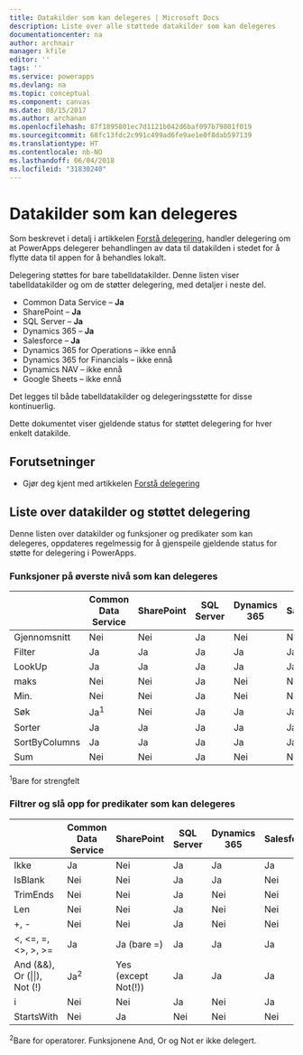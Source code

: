 ```yaml
---
title: Datakilder som kan delegeres | Microsoft Docs
description: Liste over alle støttede datakilder som kan delegeres
documentationcenter: na
author: archnair
manager: kfile
editor: ''
tags: ''
ms.service: powerapps
ms.devlang: na
ms.topic: conceptual
ms.component: canvas
ms.date: 08/15/2017
ms.author: archanan
ms.openlocfilehash: 87f1895801ec7d1121b042d6baf097b79801f019
ms.sourcegitcommit: 68fc13fdc2c991c499ad6fe9ae1e0f8dab597139
ms.translationtype: HT
ms.contentlocale: nb-NO
ms.lasthandoff: 06/04/2018
ms.locfileid: "31830240"
---
```

# <a name="delegable-data-sources"></a>Datakilder som kan delegeres
Som beskrevet i detalj i artikkelen [Forstå delegering](delegation-overview.md), handler delegering om at PowerApps delegerer behandlingen av data til datakilden i stedet for å flytte data til appen for å behandles lokalt.

Delegering støttes for bare tabelldatakilder. Denne listen viser tabelldatakilder og om de støtter delegering, med detaljer i neste del.

* Common Data Service – **Ja**
* SharePoint – **Ja**
* SQL Server – **Ja**
* Dynamics 365 – **Ja**
* Salesforce – **Ja**
* Dynamics 365 for Operations – ikke ennå
* Dynamics 365 for Financials – ikke ennå
* Dynamics NAV – ikke ennå
* Google Sheets – ikke ennå

Det legges til både tabelldatakilder og delegeringsstøtte for disse kontinuerlig.

Dette dokumentet viser gjeldende status for støttet delegering for hver enkelt datakilde.

## <a name="prerequisites"></a>Forutsetninger

* Gjør deg kjent med artikkelen [Forstå delegering](delegation-overview.md)

## <a name="list-of-data-sources-and-supported-delegation"></a>Liste over datakilder og støttet delegering
Denne listen over datakilder og funksjoner og predikater som kan delegeres, oppdateres regelmessig for å gjenspeile gjeldende status for støtte for delegering i PowerApps.

### <a name="top-level-delegable-functions"></a>Funksjoner på øverste nivå som kan delegeres
| &nbsp; | Common Data Service | SharePoint | SQL Server | Dynamics 365 | Salesforce |
| --- | --- | --- | --- | --- | --- |
| Gjennomsnitt |Nei |Nei |Ja |Nei |Nei |
| Filter |Ja |Ja |Ja |Ja |Ja |
| LookUp |Ja |Ja |Ja |Ja |Ja |
| maks |Nei |Nei |Ja |Nei |Nei |
| Min. |Nei |Nei |Ja |Nei |Nei |
| Søk |Ja<sup>1</sup> |Nei |Ja |Ja |Ja |
| Sorter |Ja |Ja |Ja |Ja |Ja |
| SortByColumns |Ja |Ja |Ja |Ja |Ja |
| Sum |Nei |Nei |Ja |Nei |Nei |

<sup>1</sup>Bare for strengfelt

### <a name="filter-and-lookup-delegable-predicates"></a>Filtrer og slå opp for predikater som kan delegeres
| &nbsp; | Common Data Service | SharePoint | SQL Server | Dynamics 365 | Salesforce |
| --- | --- | --- | --- | --- | --- |
| Ikke |Ja |Nei |Ja |Ja |Ja |
| IsBlank |Nei |Nei |Ja |Ja |Nei |
| TrimEnds |Nei |Nei |Ja |Nei |Nei |
| Len |Nei |Nei |Ja |Nei |Nei |
| +, - |Nei |Nei |Ja |Nei |Nei |
| <, <=, =, <>, >, >= |Ja |Ja (bare =) |Ja |Ja |Ja |
| And (&&), Or (&#124;&#124;), Not (!) |Ja<sup>2</sup> |Yes (except Not(!)) |Ja |Ja |Ja |
| i |Nei |Nei |Ja |Nei |Ja |
| StartsWith |Nei |Ja |Nei |Nei |Nei |

<sup>2</sup>Bare for operatorer. Funksjonene And, Or og Not er ikke delegert.
